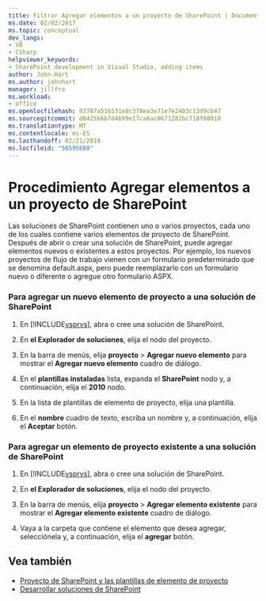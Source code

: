 ```yaml
---
title: Filtrar Agregar elementos a un proyecto de SharePoint | Documentos de Microsoft
ms.date: 02/02/2017
ms.topic: conceptual
dev_langs:
- VB
- CSharp
helpviewer_keywords:
- SharePoint development in Visual Studio, adding items
author: John-Hart
ms.author: johnhart
manager: jillfra
ms.workload:
- office
ms.openlocfilehash: 03787a516531e8c378ea3e71e7e2403c13d9cb47
ms.sourcegitcommit: d0425b6b7d4b99e17ca6ac0671282bc718f80910
ms.translationtype: MT
ms.contentlocale: es-ES
ms.lasthandoff: 02/21/2019
ms.locfileid: "56595680"
---
```

# <a name="how-to-add-items-to-a-sharepoint-project"></a>Procedimiento Agregar elementos a un proyecto de SharePoint
  Las soluciones de SharePoint contienen uno o varios proyectos, cada uno de los cuales contiene varios elementos de proyecto de SharePoint. Después de abrir o crear una solución de SharePoint, puede agregar elementos nuevos o existentes a estos proyectos. Por ejemplo, los nuevos proyectos de flujo de trabajo vienen con un formulario predeterminado que se denomina default.aspx, pero puede reemplazarlo con un formulario nuevo o diferente o agregue otro formulario ASPX.

### <a name="to-add-a-new-project-item-to-a-sharepoint-solution"></a>Para agregar un nuevo elemento de proyecto a una solución de SharePoint

1.  En [!INCLUDE[vsprvs](../sharepoint/includes/vsprvs-md.md)], abra o cree una solución de SharePoint.

2.  En **el Explorador de soluciones**, elija el nodo del proyecto.

3.  En la barra de menús, elija **proyecto** > **Agregar nuevo elemento** para mostrar el **Agregar nuevo elemento** cuadro de diálogo.

4.  En el **plantillas instaladas** lista, expanda el **SharePoint** nodo y, a continuación, elija el **2010** nodo.

5.  En la lista de plantillas de elemento de proyecto, elija una plantilla.

6.  En el **nombre** cuadro de texto, escriba un nombre y, a continuación, elija el **Aceptar** botón.

### <a name="to-add-an-existing-project-item-to-a-sharepoint-solution"></a>Para agregar un elemento de proyecto existente a una solución de SharePoint

1.  En [!INCLUDE[vsprvs](../sharepoint/includes/vsprvs-md.md)], abra o cree una solución de SharePoint.

2.  En **el Explorador de soluciones**, elija el nodo del proyecto.

3.  En la barra de menús, elija **proyecto** > **Agregar elemento existente** para mostrar el **Agregar elemento existente** cuadro de diálogo.

4.  Vaya a la carpeta que contiene el elemento que desea agregar, selecciónela y, a continuación, elija el **agregar** botón.

## <a name="see-also"></a>Vea también
- [Proyecto de SharePoint y las plantillas de elemento de proyecto](../sharepoint/sharepoint-project-and-project-item-templates.md)
- [Desarrollar soluciones de SharePoint](../sharepoint/developing-sharepoint-solutions.md)
